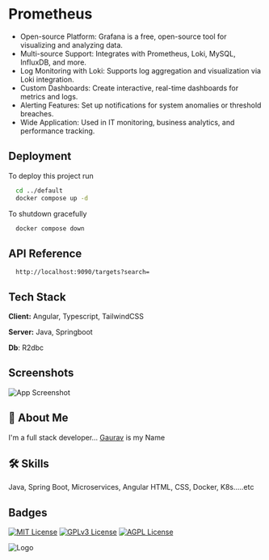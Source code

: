 # Prometheus

- Open-source Platform: Grafana is a free, open-source tool for visualizing and analyzing data.
- Multi-source Support: Integrates with Prometheus, Loki, MySQL, InfluxDB, and more.
- Log Monitoring with Loki: Supports log aggregation and visualization via Loki integration.
- Custom Dashboards: Create interactive, real-time dashboards for metrics and logs.
- Alerting Features: Set up notifications for system anomalies or threshold breaches.
- Wide Application: Used in IT monitoring, business analytics, and performance tracking.

## Deployment

To deploy this project run

```bash
  cd ../default
  docker compose up -d
```

To shutdown gracefully
```bash
  docker compose down
```

    
## API Reference
```http
  http://localhost:9090/targets?search=
```

## Tech Stack

**Client:** Angular, Typescript, TailwindCSS

**Server:** Java, Springboot

**Db**: R2dbc

## Screenshots

![App Screenshot](docs/resources/img.png)

## 🚀 About Me
I'm a full stack developer...
[Gaurav](https://www.github.com/okgaurav)
is my Name

## 🛠 Skills
Java, Spring Boot, Microservices, Angular HTML, CSS, Docker, K8s.....etc


## Badges

[![MIT License](https://img.shields.io/badge/License-MIT-green.svg)](https://choosealicense.com/licenses/mit/)
[![GPLv3 License](https://img.shields.io/badge/License-GPL%20v3-yellow.svg)](https://opensource.org/licenses/)
[![AGPL License](https://img.shields.io/badge/license-AGPL-blue.svg)](http://www.gnu.org/licenses/agpl-3.0)

![Logo](https://dev-to-uploads.s3.amazonaws.com/uploads/articles/th5xamgrr6se0x5ro4g6.png)